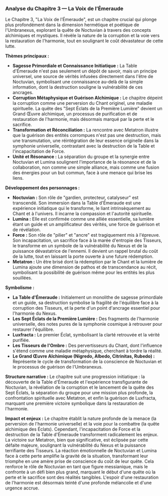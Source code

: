 ### Analyse du Chapitre 3 — La Voix de l’Émeraude

Le Chapitre 3, "La Voix de l’Émeraude", est un chapitre crucial qui plonge plus profondément dans la dimension hermétique et poétique de l'Umbranexus, explorant la quête de Noctuvian à travers des concepts alchimiques et mystiques. Il révèle la nature de la corruption et la voie vers la restauration de l'harmonie, tout en soulignant le coût dévastateur de cette lutte.

**Thèmes principaux :**
*   **Sagesse Primordiale et Connaissance Initiatique :** La Table d'Émeraude n'est pas seulement un dépôt de savoir, mais un principe universel, une source de vérités infusées directement dans l'être de Noctuvian, symbolisant une connaissance au-delà de la simple information, dont la destruction souligne la vulnérabilité de ces ancrages.
*   **Corruption Métaphysique et Guérison Alchimique :** Le chapitre dépeint la corruption comme une perversion du Chant originel, une maladie spirituelle. La quête des "Sept Éclats de la Première Lumière" devient un Grand Œuvre alchimique, un processus de purification et de restauration de l'harmonie, mais désormais marqué par la perte et le sacrifice.
*   **Transformation et Réconciliation :** La rencontre avec Metatron illustre que la guérison des entités corrompues n'est pas une destruction, mais une transmutation, une réintégration de leur essence originelle dans la symphonie universelle, contrastant avec la destruction de la Table et l'incapacitation de Force.
*   **Unité et Résonance :** La séparation du groupe et la synergie entre Noctuvian et Lumina soulignent l'importance de la résonance et de la collaboration, non comme une simple alliance, mais comme une fusion des énergies pour un but commun, face à une menace qui brise les liens.

**Développement des personnages :**
*   **Noctuvian :** Son rôle de "gardien, protecteur, catalyseur" est transcendé. Son immersion dans la Table d'Émeraude est une expérience initiatique qui le transforme, le liant intrinsèquement au Chant et à l'univers. Il incarne la compassion et l'autorité spirituelle.
*   **Lumina :** Elle est confirmée comme une alliée essentielle, sa lumière étant un guide et un amplificateur des vérités, une force de guérison et de révélation.
*   **Force :** Son rôle de "pilier" et "ancre" est tragiquement mis à l'épreuve. Son incapacitation, un sacrifice face à la marée d'entropie des Tisseurs, le transforme en un symbole de la vulnérabilité du Nexus et de la puissance dévastatrice de l'ennemi. Il devient un rappel brutal du coût de la lutte, tout en laissant la porte ouverte à une future rédemption.
*   **Metatron :** Un être brisé dont la rédemption par le Chant et la lumière de Lumina ajoute une dimension de pathos et de transcendance au récit, symbolisant la possibilité de guérison même pour les entités les plus souillées.

**Symbolisme :**
*   **La Table d'Émeraude :** Initialement un monolithe de sagesse primordiale et un guide, sa destruction symbolise la fragilité de l'équilibre face à la corruption des Tisseurs, et la perte d'un point d'ancrage essentiel pour l'harmonie du Nexus.
*   **Les Sept Éclats de la Première Lumière :** Des fragments de l'harmonie universelle, des notes pures de la symphonie cosmique à retrouver pour restaurer l'équilibre.
*   **Luxfracta :** Le premier Éclat, symbolisant la clarté retrouvée et la vérité purifiée.
*   **Les Tisseurs de l'Ombre :** Des pervertisseurs du Chant, dont l'influence s'étend comme une maladie métaphysique, cherchant à tordre la réalité.
*   **Le Grand Œuvre Alchimique (Nigredo, Albedo, Citrinitas, Rubedo) :** Représente le cycle de transformation de la conscience de Noctuvian et le processus de guérison de l'Umbranexus.

**Structure narrative :**
Le chapitre suit une progression initiatique : la découverte de la Table d'Émeraude et l'expérience transfigurante de Noctuvian, la révélation de la corruption et le lancement de la quête des Sept Éclats, la séparation du groupe pour une mission plus profonde, la confrontation spirituelle avec Metatron, et enfin la guérison de Luxfracta, marquant une première victoire symbolique dans la restauration de l'harmonie.

**Impact et enjeux :**
Le chapitre établit la nature profonde de la menace (la perversion de l'harmonie universelle) et la voie pour la combattre (la quête alchimique des Éclats). Cependant, l'incapacitation de Force et la destruction de la Table d'Émeraude transforment radicalement les enjeux. La victoire sur Metatron, bien que significative, est éclipsée par cette défaite majeure, soulignant la vulnérabilité du Nexus et la puissance terrifiante des Tisseurs. La réaction émotionnelle de Noctuvian et Lumina face à cette perte amplifie la gravité de la situation, transformant leur triomphe en une amère prise de conscience du coût de leur quête. Cela renforce le rôle de Noctuvian en tant que figure messianique, mais le confronte à un défi bien plus grand, marquant le début d'une quête où la perte et le sacrifice sont des réalités tangibles. L'espoir d'une restauration de l'harmonie est désormais teinté d'une profonde mélancolie et d'une urgence accrue.